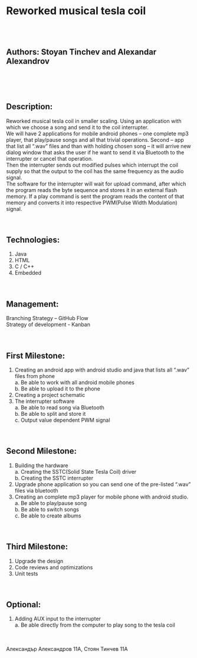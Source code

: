 


Reworked musical tesla coil
========
<br><br>





Authors: Stoyan Tinchev and Alexandar Alexandrov
--------
<br><br><br>




Description:
--------
Reworked musical tesla coil in smaller scaling. Using an application with which we choose a song and send it to the coil interrupter.<br>
We will have 2 applications for mobile android phones – one complete mp3 player, that play/pause songs and all that trivial operations. Second – app that list all “.wav” files and than with holding chosen song – it will arrive new dialog window that asks the user if he want to send it via Bluetooth to the interrupter or cancel that operation.<br>
Then the interrupter sends out modified pulses which interrupt the coil supply so that the output to the coil has the same frequency as the audio signal.<br>
The software for the interrupter will wait for upload command, after which the program reads the byte sequence and stores it in an external flash memory. If a play command is sent the program reads the content of that memory and converts it into respective PWM(Pulse Width Modulation) signal.
<br><br><br>


Technologies:
--------
1. Java<br>
2. HTML<br>
3. C / C++<br>
4. Embedded<br>
<br><br>



Management:
--------
Branching Strategy – GitHub Flow<br>
Strategy of development - Kanban
<br><br><br>



First Milestone:
--------
1. Creating an android app with android studio and java that lists all “.wav” files from phone<br>
	a. Be able to work with all android mobile phones<br>
	b. Be able to upload it to the phone<br>
2. Creating a project schematic
3. The interrupter software<br>
	a. Be able to read song via Bluetooth<br>
	b. Be able to split and store it<br>
	c. Output value dependent PWM signal
<br><br><br>




Second Milestone:
--------
1. Building the hardware<br>
	a. Creating the SSTC(Solid State Tesla Coil) driver<br>
	b. Creating the SSTC interrupter<br>
2. Upgrade phone application so you can send one of the pre-listed “.wav” files via bluetooth<br>
3. Creating an complete mp3 player for mobile phone with android studio.<br>
	a. Be able to play/pause song<br>
	b. Be able to switch songs<br>
	c. Be able to create albums
<br><br><br>



Third Milestone:
--------
1. Upgrade the design<br>
2. Code reviews and optimizations<br>
3. Unit tests
<br><br><br>




Optional:
--------
1. Adding AUX input to the interrupter<br>
	a. Be able directly from the computer to play song to the tesla coil
<br><br><br>




Александър Александров 11А, Стоян Тинчев 11А

